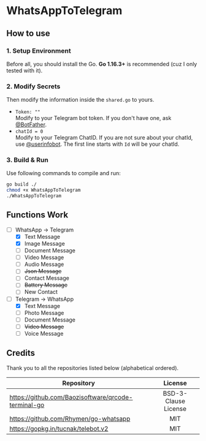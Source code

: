 # WhatsAppToTelegram

## How to use

### 1. Setup Environment

Before all, you should install the Go. **Go 1.16.3+** is recommended (cuz I only tested with it).

### 2. Modify Secrets

Then modify the information inside the `shared.go` to yours.

- `Token: ""`  
Modify to your Telegram bot token. If you don't have one, ask [@BotFather](https://t.me/BotFather).
- `chatId = 0`  
Modify to your Telegram ChatID. If you are not sure about your chatId, use [@userinfobot](https://t.me/userinfobot).
The first line starts with `Id` will be your chatId.

### 3. Build & Run

Use following commands to compile and run:

```bash
go build ./
chmod +x WhatsAppToTelegram
./WhatsAppToTelegram
```

## Functions Work

-[ ] WhatsApp -> Telegram
  -[x] Text Message
  -[x] Image Message
  -[ ] Document Message
  -[ ] Video Message
  -[ ] Audio Message
  -[ ] ~~Json Message~~
  -[ ] Contact Message
  -[ ] ~~Battery Message~~
  -[ ] New Contact
-[ ] Telegram -> WhatsApp
  -[x] Text Message
  -[ ] Photo Message
  -[ ] Document Message
  -[ ] ~~Video Message~~
  -[ ] Voice Message

## Credits

Thank you to all the repositories listed below (alphabetical ordered).

| Repository | License |
| --- | :---:|
| <https://github.com/Baozisoftware/qrcode-terminal-go> | BSD-3-Clause License |
| <https://github.com/Rhymen/go-whatsapp> | MIT |
| <https://gopkg.in/tucnak/telebot.v2> | MIT |
